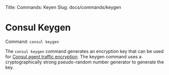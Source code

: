 Title: Commands: Keyen
Slug: docs/commands/keygen

# Consul Keygen

Command: `consul keygen`

The `consul keygen` command generates an encryption key that can be used for
[Consul agent traffic encryption](/docs/agent/encryption.html).
The keygen command uses a cryptographically
strong pseudo-random number generator to generate the key.
